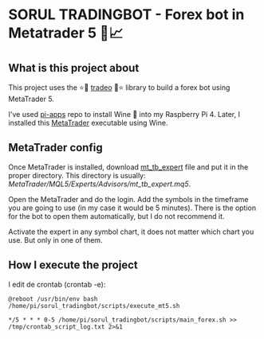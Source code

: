 # SORUL TRADINGBOT - Forex bot in Metatrader 5 🤖📈

## What is this project about
This project uses the ⭐🚀 [tradeo](https://github.com/sorul/tradeo) 🚀⭐ library to build a forex bot using MetaTrader 5.

I've used [pi-apps](https://github.com/Botspot/pi-apps) repo to install Wine 🍷 into my Raspberry Pi 4. Later, I installed this [MetaTrader](https://download.mql5.com/cdn/web/metaquotes.software.corp/mt4/mt4setup.exe?utm_source=www.metatrader4.com&utm_campaign=download) executable using Wine.


## MetaTrader config

Once MetaTrader is installed, download [mt_tb_expert](https://github.com/sorul/tradeo/blob/master/tradeo/mt_tb_expert.mq5) file and put it in the proper directory. This directory is usually: *MetaTrader/MQL5/Experts/Advisors/mt_tb_expert.mq5*.

Open the MetaTrader and do the login. Add the symbols in the timeframe you are going to use (in my case it would be 5 minutes). There is the option for the bot to open them automatically, but I do not recommend it.

Activate the expert in any symbol chart, it does not matter which chart you use. But only in one of them.


## How I execute the project

I edit de crontab (crontab -e):

```console
@reboot /usr/bin/env bash /home/pi/sorul_tradingbot/scripts/execute_mt5.sh

*/5 * * * 0-5 /home/pi/sorul_tradingbot/scripts/main_forex.sh >> /tmp/crontab_script_log.txt 2>&1
```

